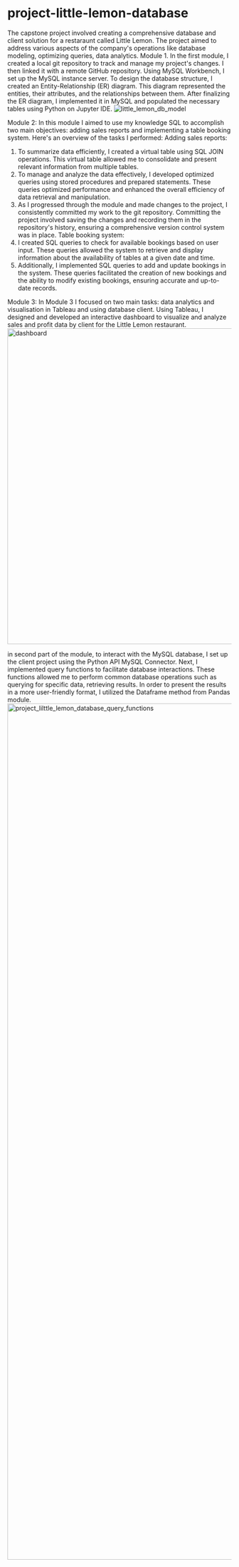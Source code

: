 # project-little-lemon-database
The capstone project involved creating a comprehensive database and client solution for a restaraunt called Little Lemon. The project aimed to address various aspects of the company's operations like database modeling, optimizing queries, data analytics. 
Module 1. 
	In the first module, I created a local git repository to track and manage my project's changes. I then linked it with a remote GitHub repository. Using MySQL Workbench, I set up the MySQL instance server. To design the database structure, I created an Entity-Relationship (ER) diagram. This diagram represented the entities, their attributes, and the relationships between them. After finalizing the ER diagram, I implemented it in MySQL and populated the necessary tables using Python on Jupyter IDE.
  ![little_lemon_db_model](https://github.com/ebub1/project-little-lemon-database/assets/121383182/77bdd136-230e-4d9a-a74a-dd7bf49088ee)

Module 2: 
	In this module I aimed to use my knowledge SQL to accomplish two main objectives: adding sales reports and implementing a table booking system. Here's an overview of the tasks I performed:
Adding sales reports:
1. To summarize data efficiently, I created a virtual table using SQL JOIN operations. This virtual table allowed me to consolidate and present relevant information from multiple tables.
2. To manage and analyze the data effectively, I developed optimized queries using stored procedures and prepared statements. These queries optimized performance and enhanced the overall efficiency of data retrieval and manipulation.
3. As I progressed through the module and made changes to the project, I consistently committed my work to the git repository. Committing the project involved saving the changes and recording them in the repository's history, ensuring a comprehensive version control system was in place.
Table booking system:
1. I created SQL queries to check for available bookings based on user input. These queries allowed the system to retrieve and display information about the availability of tables at a given date and time.
2. Additionally, I implemented SQL queries to add and update bookings in the system. These queries facilitated the creation of new bookings and the ability to modify existing bookings, ensuring accurate and up-to-date records.

Module 3:
	In Module 3 I focused on two main tasks: data analytics and visualisation in Tableau and using database client.
Using Tableau, I designed and developed an interactive dashboard to visualize and analyze sales and profit data by client for the Little Lemon restaurant.
<img width="708" alt="dashboard" src="https://github.com/ebub1/project-little-lemon-database/assets/121383182/4abd8527-4b1c-46be-bb6e-1605bf432fa9">

in second part of the module, to interact with the MySQL database, I set up the client project using the Python API MySQL Connector. Next, I implemented query functions to facilitate database interactions. These functions allowed me to perform common database operations such as querying for specific data, retrieving results. In order to present the results in a more user-friendly format, I utilized the Dataframe method from Pandas module.
    <img width="1920" alt="project_lilttle_lemon_database_query_functions" src="https://github.com/ebub1/project-little-lemon-database/assets/121383182/44754126-a36b-445c-9e95-c5d188952ad1">

